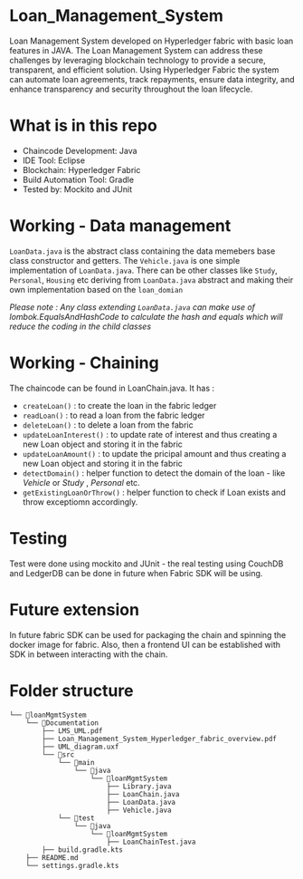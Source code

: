# Loan_Management_System
Loan Management System developed on Hyperledger fabric with basic loan features in JAVA.
The Loan Management System can address these challenges by leveraging blockchain technology to provide a secure, transparent, and 
efficient solution. Using Hyperledger Fabric the system can automate loan agreements, track repayments, ensure data integrity, and enhance transparency and security throughout the loan lifecycle. 

# What is in this repo
- Chaincode Development: Java
- IDE Tool: Eclipse
- Blockchain: Hyperledger Fabric
- Build Automation Tool: Gradle
- Tested by: Mockito and JUnit

# Working - Data management
`LoanData.java` is the abstract class containing the data memebers base class constructor and getters. 
The `Vehicle.java` is one simple implementation of `LoanData.java`. There can be other classes like `Study`, `Personal`, `Housing` etc deriving from 
`LoanData.java` abstract and making their own implementation based on the `loan_domian`

*Please note : Any class extending `LoanData.java` can make use of lombok.EqualsAndHashCode to calculate the hash and equals which will reduce the coding in the child classes* 

# Working - Chaining
The chaincode can be found in LoanChain.java. It has :
- `createLoan()` : to create the loan in the fabric ledger
- `readLoan()` : to read a loan from the fabric ledger
- `deleteLoan()` : to delete a loan from the fabric
- `updateLoanInterest()` : to update rate of interest and thus creating a new Loan object and storing it in the fabric
- `updateLoanAmount()` : to update the pricipal amount and thus creating a new Loan object and storing it in the fabric
- `detectDomain()` : helper function to detect the domain of the loan - like *Vehicle* or *Study* , *Personal* etc.
- `getExistingLoanOrThrow()` : helper function to check if Loan exists and throw exceptiomn accordingly.

# Testing
Test were done using mockito and JUnit - the real testing using CouchDB and LedgerDB can be done in future when Fabric SDK will be using. 

# Future extension
In future fabric SDK can be used for packaging the chain and spinning the docker image for fabric. 
Also, then a frontend UI can be established with SDK in between interacting with the chain.  

# Folder structure
```
└── 📁loanMgmtSystem
    └── 📁Documentation
        ├── LMS_UML.pdf
        ├── Loan_Management_System_Hyperledger_fabric_overview.pdf
        ├── UML_diagram.uxf
        └── 📁src
            └── 📁main
                └── 📁java
                    └── 📁loanMgmtSystem
                        ├── Library.java
                        ├── LoanChain.java
                        ├── LoanData.java
                        ├── Vehicle.java
            └── 📁test
                └── 📁java
                    └── 📁loanMgmtSystem
                        ├── LoanChainTest.java
        ├── build.gradle.kts
    ├── README.md
    └── settings.gradle.kts
```
